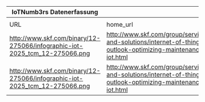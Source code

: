 |IoTNumb3rs Datenerfassung|||||||||||
| ---- | ---- | ---- | ---- | ---- | ---- | ---- | ---- | ---- | ---- | ---- |
||||||||||||
|URL|home_url|filename|device_class|device_count|market_class|market_volume|prognosis_year|publication_year|authorship_class|Dropbox folder|
|http://www.skf.com/binary/12-275066/infographic-iot-2025_tcm_12-275066.png|http://www.skf.com/group/services/services-and-solutions/internet-of-things/2025-outlook-optimizing-maintenance-with-iot.html|file13_infographic-iot-2025_tcm_12-275066.png|Generic IoT|50000000000|||2020|unknown|company|JinlinHolic/20181125-0000|
|http://www.skf.com/binary/12-275066/infographic-iot-2025_tcm_12-275066.png|http://www.skf.com/group/services/services-and-solutions/internet-of-things/2025-outlook-optimizing-maintenance-with-iot.html|file13_infographic-iot-2025_tcm_12-275066.png|||revenues|30000000000|2025|unknown|company|JinlinHolic/20181125-0000|
